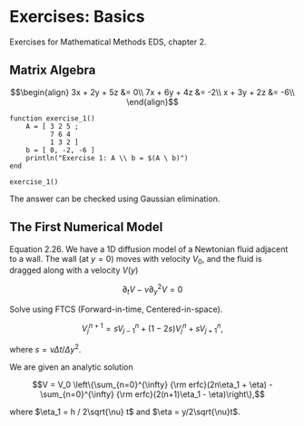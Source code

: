 # Exercises: Basics
Exercises for Mathematical Methods EDS, chapter 2.

## Matrix Algebra

$$\begin{align}
3x + 2y + 5z &= 0\\
7x + 6y + 4z &= -2\\
 x + 3y + 2z &= -6\\
\end{align}$$

``` {.julia file=src/exercises/ch2.jl #exercise-ch2}
function exercise_1()
    A = [ 3 2 5 ;
          7 6 4
          1 3 2 ]
    b = [ 0, -2, -6 ]
    println("Exercise 1: A \\ b = $(A \ b)")
end

exercise_1()
```

The answer can be checked using Gaussian elimination.

## The First Numerical Model
Equation 2.26. We have a 1D diffusion model of a Newtonian fluid adjacent to a wall. The wall (at $y = 0$) moves with velocity $V_0$, and the fluid is dragged along with a velocity $V(y)$

$$\partial_t V - \nu \partial_y^2 V = 0$$

Solve using FTCS (Forward-in-time, Centered-in-space).

$$V_j^{n+1} = sV_{j-1}^n + (1 - 2s)V_j^n + sV^n_{j+1},$$

where $s = \nu \Delta t / \Delta y^2$.

We are given an analytic solution

$$V = V_0 \left\{\sum_{n=0}^{\infty} {\rm erfc}(2n\eta_1 + \eta) - \sum_{n=0}^{\infty} {\rm erfc}(2(n+1)\eta_1 - \eta)\right\},$$

where $\eta_1 = h / 2\sqrt{\nu} t$ and $\eta = y/2\sqrt{\nu}t$.

``` {.julia #exercise-ch2}

```
